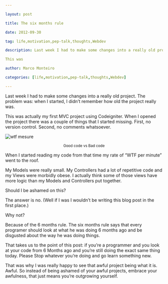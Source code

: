 ---
layout: post
title: The six months rule
date: 2012-09-30
tag: life,motivation,pep-talk,thoughts,Webdev
description: Last week I had to make some changes into a really old project. The problem was: when I started, I didn’t remember how old the project really was.

This was
author: Marco Monteiro
categories: [life,motivation,pep-talk,thoughts,Webdev]
---

Last week I had to make some changes into a really old project. The problem was: when I started, I didn’t remember how old the project really was.

This was actually my first MVC project using Codeigniter. When I opened the project there was a couple of things that I started missing. First, no version control. Second, no comments whatsoever.

<!--more-->
![wtf mesure](https://3.bp.blogspot.com/-E2p-EzCysBU/WTfHfuXMVMI/AAAAAAAAADI/bJ1V4Nu2eGUT5l_841zsrkBr9_ZLZ6GrwCLcB/s1600/WTF_per_h.png)

<small><center>Good code vs Bad code</center></small>

When I started reading my code from that time my rate of “WTF per minute” went to the roof.

My Models were really small. My Controllers had a lot of repetitive code and my Views were morbidly obese. I actually think some of those views have more logic than my Models and Controllers put together.

Should I be ashamed on this?

The answer is no. (Well if I was I wouldn’t be writing this blog post in the first place.)

Why not?

Because of the 6 months rule. The six months rule says that every programer should look at what he was doing 6 months ago and be disgusted about the way he was doing things.

That takes us to the point of this post: if you’re a programmer and you look at your code from 6 Months ago and you’re still doing the exact same thing today. Please Stop whatever you’re doing and go learn something new.

That was why I was really happy to see that awful project being what it is. Awful. So instead of being ashamed of your awful projects, embrace your awfulness, that just means you’re outgrowing yourself.
